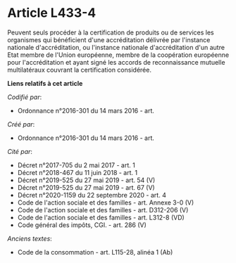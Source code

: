 # Article L433-4

Peuvent seuls procéder à la certification de produits ou de services les organismes qui bénéficient d'une accréditation
délivrée par l'instance nationale d'accréditation, ou l'instance nationale d'accréditation d'un autre Etat membre de l'Union
européenne, membre de la coopération européenne pour l'accréditation et ayant signé les accords de reconnaissance mutuelle
multilatéraux couvrant la certification considérée.

**Liens relatifs à cet article**

_Codifié par_:

  - Ordonnance n°2016-301 du 14 mars 2016 - art.

_Créé par_:

  - Ordonnance n°2016-301 du 14 mars 2016 - art.

_Cité par_:

  - Décret n°2017-705 du 2 mai 2017 - art. 1
  - Décret n°2018-467 du 11 juin 2018 - art. 1
  - Décret n°2019-525 du 27 mai 2019 - art. 54 (V)
  - Décret n°2019-525 du 27 mai 2019 - art. 67 (V)
  - Décret n°2020-1159 du 22 septembre 2020 - art. 4
  - Code de l'action sociale et des familles - art. Annexe 3-0 (V)
  - Code de l'action sociale et des familles - art. D312-206 (V)
  - Code de l'action sociale et des familles - art. L312-8 (VD)
  - Code général des impôts, CGI. - art. 286 (V)

_Anciens textes_:

  - Code de la consommation - art. L115-28, alinéa 1 (Ab)
